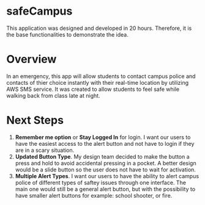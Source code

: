 # safeCampus
This application was designed and developed in 20 hours. Therefore, it is the base functionalities to demonstrate the idea.

# Overview
In an emergency, this app will allow students to contact campus police and contacts of thier choice instantly with their real-time location by utilizing AWS SMS service. It was created to allow students to feel safe while walking back from class late at night.

# Next Steps
1. **Remember me option** or **Stay Logged In** for login. I want our users to have the easiest access to the alert button and not have to login if they are in a scary situation.
2. **Updated Button Type**. My design team decided to make the button a press and hold to avoid accidental pressing in a pocket. A better design would be a slide button so the user does not have to wait for activation.
3. **Multiple Alert Types**. I want our users to have the ability to alert campus police of different types of saftey issues through one interface. The main one would still be a general alert button, but with the possibility to have smaller alert buttons for example: school shooter, or fire.
